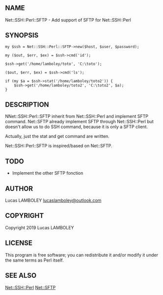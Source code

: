 ## NAME

Net::SSH::Perl::SFTP - Add support of SFTP for Net::SSH::Perl

## SYNOPSIS

    my $ssh = Net::SSH::Perl::SFTP->new($host, $user, $password);

    my ($out, $err, $ex) = $ssh->cmd('id');
    
    $ssh->get('/home/lamboley/toto', 'C:\toto');
    
    ($out, $err, $ex) = $ssh->cmd('ls');
    
    if (my $a = $ssh->stat('/home/lamboley/toto2')) {
        $ssh->get('/home/lamboley/toto2', 'C:\toto2', $a);
    }
    
## DESCRIPTION

NNet::SSH::Perl::SFTP inherit from Net::SSH::Perl and implement SFTP command. Net::SFTP already implement SFTP through Net::SSH::Perl but doesn't allow us to do SSH command, because it is only a SFTP client.

Actually, just the stat and get command are written.

Net::SSH::Perl::SFTP is inspired/based on Net::SFTP.

## TODO

* Implement the other SFTP fonction

## AUTHOR

Lucas LAMBOLEY <lucaslamboley@outlook.com>

## COPYRIGHT

Copyright 2019 Lucas LAMBOLEY

## LICENSE

This program is free software; you can redistribute it and/or modify it under the same terms as Perl itself.

## SEE ALSO

[Net::SSH::Perl](https://metacpan.org/pod/Net::SSH::Perl) [Net::SFTP](https://metacpan.org/pod/Net::SFTP)
